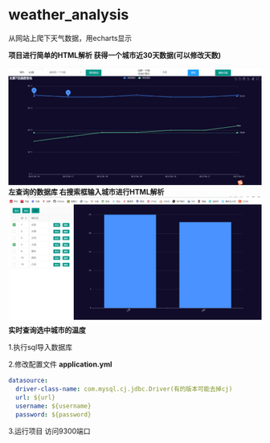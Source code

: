 # weather_analysis
从网站上爬下天气数据，用echarts显示

**项目进行简单的HTML解析  获得一个城市近30天数据(可以修改天数)**

![](./image/1.png)
**左查询的数据库 右搜索框输入城市进行HTML解析**
![](./image/2.png)
**实时查询选中城市的温度**

1.执行sql导入数据库

2.修改配置文件 **application.yml**

```yml
datasource:
  driver-class-name: com.mysql.cj.jdbc.Driver(有的版本可能去掉cj)
  url: ${url}
  username: ${username}
  password: ${password}
```

3.运行项目 访问9300端口
